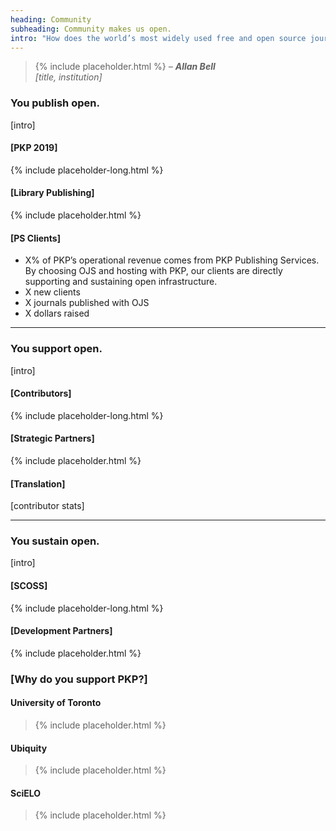 ```yaml
---
heading: Community
subheading: Community makes us open.
intro: "How does the world’s most widely used free and open source journal publishing platform remain open? The answer is easy: you. Behind PKP is a vibrant, passionate, and international community of contributors who help to make our software better, together."
---
```


> {% include placeholder.html %} <cite>&ndash; **Allan Bell** <br/>[title, institution]</cite>


### You publish open.

[intro]

#### [PKP 2019]

{% include placeholder-long.html %}

#### [Library Publishing]

{% include placeholder.html %}

#### [PS Clients]

- X% of PKP’s operational revenue comes from PKP Publishing Services. By choosing OJS and hosting with PKP, our clients are directly supporting and sustaining open infrastructure.  
- X new clients
- X journals published with OJS
- X dollars raised

---

### You support open.

[intro]

#### [Contributors]

{% include placeholder-long.html %}

#### [Strategic Partners]

{% include placeholder.html %}

#### [Translation]

[contributor stats]

---

### You sustain open.

[intro]

#### [SCOSS]

{% include placeholder-long.html %}

#### [Development Partners]

{% include placeholder.html %}

### [Why do you support PKP?]

#### **University of Toronto**

> {% include placeholder.html %}

#### **Ubiquity**

> {% include placeholder.html %}

#### **SciELO**

> {% include placeholder.html %}
